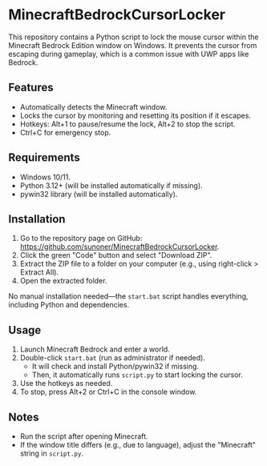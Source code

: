 # MinecraftBedrockCursorLocker

This repository contains a Python script to lock the mouse cursor within the Minecraft Bedrock Edition window on Windows. It prevents the cursor from escaping during gameplay, which is a common issue with UWP apps like Bedrock.

## Features
- Automatically detects the Minecraft window.
- Locks the cursor by monitoring and resetting its position if it escapes.
- Hotkeys: Alt+1 to pause/resume the lock, Alt+2 to stop the script.
- Ctrl+C for emergency stop.

## Requirements
- Windows 10/11.
- Python 3.12+ (will be installed automatically if missing).
- pywin32 library (will be installed automatically).

## Installation
1. Go to the repository page on GitHub: https://github.com/sunoner/MinecraftBedrockCursorLocker.
2. Click the green "Code" button and select "Download ZIP".
3. Extract the ZIP file to a folder on your computer (e.g., using right-click > Extract All).
4. Open the extracted folder.

No manual installation needed—the `start.bat` script handles everything, including Python and dependencies.

## Usage
1. Launch Minecraft Bedrock and enter a world.
2. Double-click `start.bat` (run as administrator if needed).
   - It will check and install Python/pywin32 if missing.
   - Then, it automatically runs `script.py` to start locking the cursor.
3. Use the hotkeys as needed.
4. To stop, press Alt+2 or Ctrl+C in the console window.

## Notes
- Run the script after opening Minecraft.
- If the window title differs (e.g., due to language), adjust the "Minecraft" string in `script.py`.